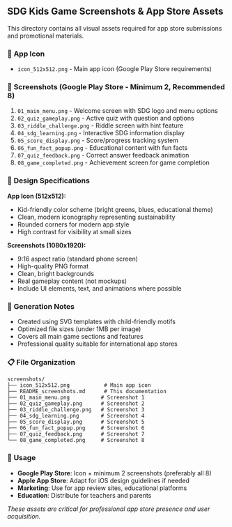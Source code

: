 ## SDG Kids Game Screenshots & App Store Assets

This directory contains all visual assets required for app store submissions and promotional materials.

### 📱 **App Icon**
- `icon_512x512.png` - Main app icon (Google Play Store requirements)

### 📸 **Screenshots (Google Play Store - Minimum 2, Recommended 8)**
1. `01_main_menu.png` - Welcome screen with SDG logo and menu options
2. `02_quiz_gameplay.png` - Active quiz with question and options
3. `03_riddle_challenge.png` - Riddle screen with hint feature
4. `04_sdg_learning.png` - Interactive SDG information display
5. `05_score_display.png` - Score/progress tracking system
6. `06_fun_fact_popup.png` - Educational content with fun facts
7. `07_quiz_feedback.png` - Correct answer feedback animation
8. `08_game_completed.png` - Achievement screen for game completion

### 🎨 **Design Specifications**

**App Icon (512x512):**
- Kid-friendly color scheme (bright greens, blues, educational theme)
- Clean, modern iconography representing sustainability
- Rounded corners for modern app style
- High contrast for visibility at small sizes

**Screenshots (1080x1920):**
- 9:16 aspect ratio (standard phone screen)
- High-quality PNG format
- Clean, bright backgrounds
- Real gameplay content (not mockups)
- Include UI elements, text, and animations where possible

### 🚀 **Generation Notes**
- Created using SVG templates with child-friendly motifs
- Optimized file sizes (under 1MB per image)
- Covers all main game sections and features
- Professional quality suitable for international app stores

### 📋 **File Organization**
```
screenshots/
├── icon_512x512.png           # Main app icon
├── README_screenshots.md      # This documentation
├── 01_main_menu.png          # Screenshot 1
├── 02_quiz_gameplay.png      # Screenshot 2
├── 03_riddle_challenge.png   # Screenshot 3
├── 04_sdg_learning.png       # Screenshot 4
├── 05_score_display.png      # Screenshot 5
├── 06_fun_fact_popup.png     # Screenshot 6
├── 07_quiz_feedback.png      # Screenshot 7
└── 08_game_completed.png     # Screenshot 8
```

### 🎯 **Usage**
- **Google Play Store**: Icon + minimum 2 screenshots (preferably all 8)
- **Apple App Store**: Adapt for iOS design guidelines if needed
- **Marketing**: Use for app review sites, educational platforms
- **Education**: Distribute for teachers and parents

*These assets are critical for professional app store presence and user acquisition.*
